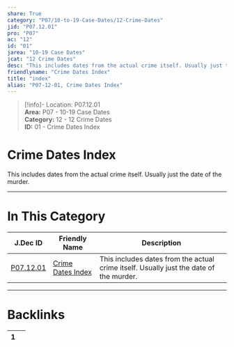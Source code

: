 ```yaml
---  
share: True  
category: "P07/10-to-19-Case-Dates/12-Crime-Dates"  
jid: "P07.12.01"  
pro: "P07"  
ac: "12"  
id: "01"  
jarea: "10-19 Case Dates"  
jcat: "12 Crime Dates"  
desc: "This includes dates from the actual crime itself. Usually just the date of the murder."  
friendlyname: "Crime Dates Index"  
title: "index"  
alias: "P07-12-01, Crime Dates Index"  
---  
```

>[!info]- Location: P07.12.01  
>**Area:** P07 - 10-19 Case Dates  
>**Category:** 12 - 12 Crime Dates  
>**ID:** 01 - Crime Dates Index  
  
# Crime Dates Index  
  
This includes dates from the actual crime itself. Usually just the date of the murder.  
  
  
  
---  
# In This Category  
  
| J.Dec ID                                                                            | Friendly Name                                                                               | Description                                                                            |  
| ----------------------------------------------------------------------------------- | ------------------------------------------------------------------------------------------- | -------------------------------------------------------------------------------------- |  
| [P07.12.01](index.md) | [Crime Dates Index](index.md) | This includes dates from the actual crime itself. Usually just the date of the murder. |  
  
  
---  
# Backlinks  
<div><table class="dataview table-view-table"><thead class="table-view-thead"><tr class="table-view-tr-header"><th class="table-view-th"><span></span><span class="dataview small-text">1</span></th><th class="table-view-th"><span></span></th></tr></thead><tbody class="table-view-tbody"></tbody></table></div>